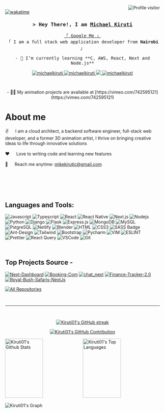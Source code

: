 <a href="https://komarev.com/ghpvc/?username=Kiruti01">
  <img align="right" src="https://komarev.com/ghpvc/?username=Kiruti01&label=Visitors&color=0e75b6&style=flat" alt="Profile visitor" />
</a>

[![wakatime](https://wakatime.com/badge/user/eebb3dd8-d9b2-40de-9b88-6fd6cac99dbc.svg)](https://wakatime.com/@eebb3dd8-d9b2-40de-9b88-6fd6cac99dbc)

<!-- Intro  -->
<h3 align="center">
        <samp>&gt; Hey There!, I am
                <b><a target="_blank" href="https://michaelkiruti.netlify.app/">Michael Kiruti</a></b>
        </samp>
</h3>

<p align="center"> 
  <samp>
    <a href="https://www.google.com/search?q=Michael+Kiruti+Mwaura">「 Google Me 」</a>
    <br>
    「 I am a full stack web application developer from <b>Nairobi</b> 」
    <br>
    <br>
    - 🌱 I’m currently learning **C, AWS, React, Next and Node.js**

  </samp>
</p>

<p align="center">
 <a href="https://michaelkiruti.netlify.app/" target="blank">
  <img src="https://img.shields.io/badge/Website-DC143C?style=for-the-badge&logo=medium&logoColor=white" alt="michaelkiruti" />
 </a>
 <a href="https://linkedin.com/in/michael kiruti" target="_blank">
  <img src="https://img.shields.io/badge/LinkedIn-0077B5?style=for-the-badge&logo=linkedin&logoColor=white" alt="michaelkiruti"/>
 </a>

 <a href="https://twitter.com/the_lordmikey" target="_blank">
  <img src="https://img.shields.io/badge/Twitter-1DA1F2?style=for-the-badge&logo=twitter&logoColor=white" />
 </a>
 <a href="https://instagram.com/lordmikyoffical" target="_blank">
  <img src="https://img.shields.io/badge/Instagram-fe4164?style=for-the-badge&logo=instagram&logoColor=white" alt="michaelkiruti" />
 </a> 
 </p>
<br />
 <p align="center">- 👨‍💻 My animation projects are available at [https://vimeo.com/742595121](https://vimeo.com/742595121)</p>

<!-- About Section -->

# About me

<p>
  
 ✌️ &emsp; I am a cloud architect, a backend software engineer, full-stack web developer, and a former 3D animation artist, I thrive on bringing creative ideas to life through innovative solutions <br/><br/>
 ❤️ &emsp; Love to writing code and learning new features<br/><br/>
 📧 &emsp; Reach me anytime: mikekirutic@gmail.com<br/><br/>

</p>

<br/>
<br/>
<br/>

## Languages and Tools:

![Javascript](https://img.shields.io/badge/Javascript-F0DB4F?style=for-the-badge&labelColor=black&logo=javascript&logoColor=F0DB4F)
![Typescript](https://img.shields.io/badge/Typescript-007acc?style=for-the-badge&labelColor=black&logo=typescript&logoColor=007acc)
![React](https://img.shields.io/badge/-React-61DBFB?style=for-the-badge&labelColor=black&logo=react&logoColor=61DBFB)
![React Native](https://img.shields.io/badge/React_Native-20232A?style=for-the-badge&logo=react&logoColor=61DAFB)
![Next.js](https://img.shields.io/badge/next.js-000000?style=for-the-badge&logo=nextdotjs&logoColor=white)
![Nodejs](https://img.shields.io/badge/Nodejs-3C873A?style=for-the-badge&labelColor=black&logo=node.js&logoColor=3C873A)
![Python](https://img.shields.io/badge/Python-3776AB?style=for-the-badge&logo=python&logoColor=white)
![Django](https://img.shields.io/badge/Django-092E20?style=for-the-badge&logo=django&logoColor=white)
![Flask](https://img.shields.io/badge/Flask-000000?style=for-the-badge&logo=flask&logoColor=white)
![Express.js](https://img.shields.io/badge/Express.js-000000?style=for-the-badge&logo=express&logoColor=white)
![MongoDB](https://img.shields.io/badge/MongoDB-4EA94B?style=for-the-badge&logo=mongodb&logoColor=white)
![MySQL](https://img.shields.io/badge/MySQL-00000F?style=for-the-badge&logo=mysql&logoColor=white)
![PstgreSQL](https://img.shields.io/badge/PostgreSQL-316192?style=for-the-badge&logo=postgresql&logoColor=white)
![Netlify](https://img.shields.io/badge/Netlify-00C7B7?style=for-the-badge&logo=netlify&logoColor=white)
![Blender](https://img.shields.io/badge/blender-%23F5792A.svg?style=for-the-badge&logo=blender&logoColor=white)
![HTML](https://img.shields.io/badge/HTML5-E34F26?style=for-the-badge&logo=html5&logoColor=white)
![CSS3](https://img.shields.io/badge/CSS3-1572B6?style=for-the-badge&logo=css3&logoColor=white)
![SASS Badge](https://img.shields.io/badge/Sass-CC6699?style=for-the-badge&logo=sass&logoColor=white)
![Ant-Design](https://img.shields.io/badge/AntDesign-0170FE?style=for-the-badge&logo=antdesign&logoColor=white)
![Tailwind](https://img.shields.io/badge/Tailwind_CSS-092749?style=for-the-badge&logo=tailwindcss&logoColor=06B6D4&labelColor=000000)
![Bootstrap](https://img.shields.io/badge/Bootstrap-563D7C?style=for-the-badge&logo=bootstrap&logoColor=white)
![Pycharm](https://img.shields.io/badge/PyCharm-000000.svg?&style=for-the-badge&logo=PyCharm&logoColor=white)
![VIM](https://img.shields.io/badge/VIM-%2311AB00.svg?&style=for-the-badge&logo=vim&logoColor=white)
![ESLINT](https://img.shields.io/badge/eslint-3A33D1?style=for-the-badge&logo=eslint&logoColor=white)
![Prettier](https://img.shields.io/badge/prettier-1A2C34?style=for-the-badge&logo=prettier&logoColor=F7BA3E)
![React Query](https://img.shields.io/badge/-React_Query-FF4154?style=for-the-badge&logo=react%20query&logoColor=white)
![VSCode](https://img.shields.io/badge/Visual_Studio-0078d7?style=for-the-badge&logo=visual%20studio&logoColor=white)
![Git](https://img.shields.io/badge/Git-F05032?style=for-the-badge&logo=git&logoColor=white)

<br/>

## Top Projects Source -

[![Next-Dashboard](https://github-readme-stats.vercel.app/api/pin/?username=Kiruti01&repo=Next-Dashboard&border_color=7F3FBF&bg_color=0D1117&title_color=C9D1D9&text_color=8B949E&icon_color=7F3FBF&height=150)](https://github.com/Kiruti01/Next-Dashboard)
[![Booking-Com](https://github-readme-stats.vercel.app/api/pin/?username=Kiruti01&repo=booking-com&border_color=7F3FBF&bg_color=0D1117&title_color=C9D1D9&text_color=8B949E&icon_color=7F3FBF&height=150)](https://github.com/Kiruti01/booking-com)
[![chat_next](https://github-readme-stats.vercel.app/api/pin/?username=Kiruti01&repo=chat_next&border_color=7F3FBF&bg_color=0D1117&title_color=C9D1D9&text_color=8B949E&icon_color=7F3FBF&height=150)](https://github.com/Kiruti01/urfolio)
[![Finance-Tracker-2.0](https://github-readme-stats.vercel.app/api/pin/?username=Kiruti01&repo=Finance-Tracker-2.0&border_color=7F3FBF&bg_color=0D1117&title_color=C9D1D9&text_color=8B949E&icon_color=7F3FBF&height=150)](https://github.com/Kiruti01/Finance-Tracker-2.0)
[![Royal-Bush-Safaris-NextJs](https://github-readme-stats.vercel.app/api/pin/?username=Kiruti01&repo=Royal-Bush-Safaris-NextJs&border_color=7F3FBF&bg_color=0D1117&title_color=C9D1D9&text_color=8B949E&icon_color=7F3FB&height=150)](https://github.com/Kiruti01/Royal-Bush-Safaris-NextJs)

<p align="left">
  <a href="https://github.com/Kiruti01?tab=repositories" target="_blank"><img alt="All Repositories" title="All Repositories" src="https://img.shields.io/badge/-All%20Repos-2962FF?style=for-the-badge&logo=koding&logoColor=white"/></a>
</p>

<br/>
<hr/>
<br/>

<p align="center">
  <a href="https://github.com/Kiruti01">
    <img src="https://github-readme-streak-stats.herokuapp.com/?user=Kiruti01&theme=radical&border=7F3FBF&background=0D1117" alt="Kiruti01's GitHub streak"/>
  </a>
</p>

<p align="center">
  <a href="https://github.com/Kiruti01">
    <img src="https://github-profile-summary-cards.vercel.app/api/cards/profile-details?username=Kiruti01&theme=radical" alt="Kiruti01's GitHub Contribution"/>
  </a>
</p>

<a> 
  <a href="https://github.com/Kiruti01"><img alt="Kiruti01's Github Stats" src="https://denvercoder1-github-readme-stats.vercel.app/api?username=Kiruti01&show_icons=true&count_private=true&theme=react&border_color=7F3FBF&bg_color=0D1117&title_color=F85D7F&icon_color=F8D866" height="192px" width="49.5%"/></a>
  <a href="https://github.com/Kiruti01"><img alt="Kiruti01's Top Languages" src="https://denvercoder1-github-readme-stats.vercel.app/api/top-langs/?username=Kiruti01&langs_count=8&layout=compact&theme=react&border_color=7F3FBF&bg_color=0D1117&title_color=F85D7F&icon_color=F8D866" height="192px" width="49.5%"/></a>
  <br/>
</a>

![Kiruti01's Graph](https://github-readme-activity-graph.vercel.app/graph?username=Kiruti01&custom_title=Kiruti01's%20GitHub%20Activity%20Graph&bg_color=0D1117&color=7F3FBF&line=7F3FBF&point=7F3FBF&area_color=FFFFFF&title_color=FFFFFF&area=true)
